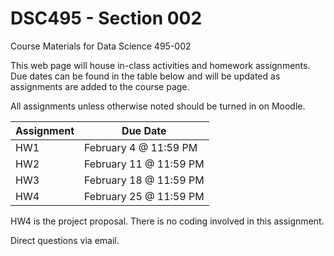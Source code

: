 # DSC495 - Section 002
Course Materials for Data Science 495-002

This web page will house in-class activities and homework assignments. Due dates can be found in the table below and will be updated as assignments are added to the course page. 

All assignments unless otherwise noted should be turned in on Moodle. 

<div align="center">
  
| Assignment | Due Date|
| -- | -- |
|HW1 | February 4 @ 11:59 PM |
|HW2 | February 11 @ 11:59 PM |
|HW3 | February 18 @ 11:59 PM |
|HW4 | February 25 @ 11:59 PM |
  
</div>

HW4 is the project proposal. There is no coding involved in this assignment.

Direct questions via email. 
